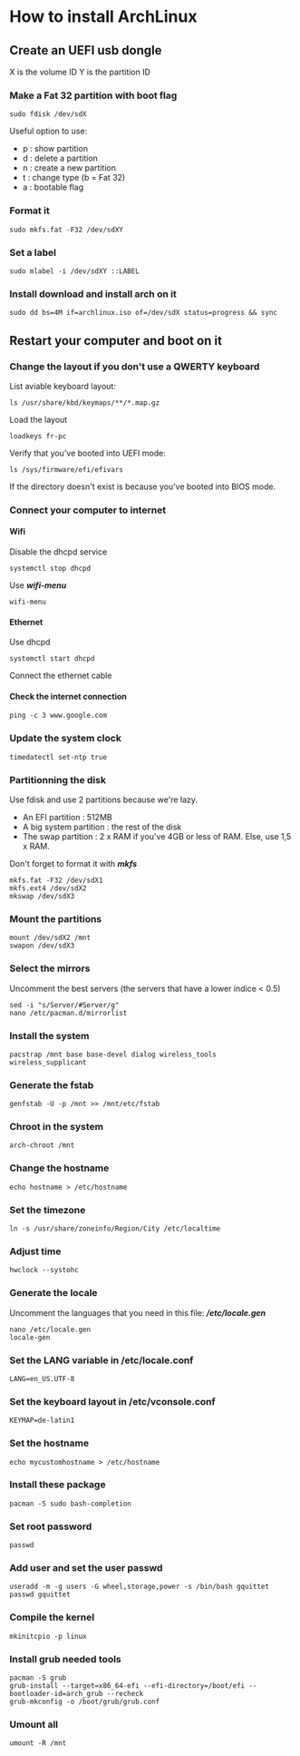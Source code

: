 # How to install ArchLinux

## Create an UEFI usb dongle

X is the volume ID
Y is the partition ID

### Make a Fat 32 partition with boot flag

    sudo fdisk /dev/sdX

Useful option to use:
- p : show partition
- d : delete a partition
- n : create a new partition
- t : change type (b = Fat 32)
- a : bootable flag

### Format it

    sudo mkfs.fat -F32 /dev/sdXY

### Set a label

    sudo mlabel -i /dev/sdXY ::LABEL

### Install download and install arch on it

    sudo dd bs=4M if=archlinux.iso of=/dev/sdX status=progress && sync

## Restart your computer and boot on it

### Change the layout if you don't use a QWERTY keyboard

List aviable keyboard layout:

    ls /usr/share/kbd/keymaps/**/*.map.gz

Load the layout

    loadkeys fr-pc

Verify that you've booted into UEFI mode:

    ls /sys/firmware/efi/efivars

If the directory doesn't exist is because you've booted into BIOS mode.

### Connect your computer to internet

#### Wifi

Disable the dhcpd service

    systemctl stop dhcpd

Use ***wifi-menu***

    wifi-menu

#### Ethernet

Use dhcpd

    systemctl start dhcpd

Connect the ethernet cable

#### Check the internet connection

    ping -c 3 www.google.com

### Update the system clock

    timedatectl set-ntp true

### Partitionning the disk

Use fdisk and use 2 partitions because we're lazy.

- An EFI partition : 512MB
- A big system partition : the rest of the disk
- The swap partition : 2 x RAM if you've 4GB or less of RAM. Else, use 1,5 x RAM.

Don't forget to format it with ***mkfs***

    mkfs.fat -F32 /dev/sdX1
    mkfs.ext4 /dev/sdX2
    mkswap /dev/sdX3

### Mount the partitions

    mount /dev/sdX2 /mnt
    swapon /dev/sdX3

### Select the mirrors

Uncomment the best servers (the servers that have a lower indice < 0.5)

    sed -i "s/Server/#Server/g"
    nano /etc/pacman.d/mirrorlist

### Install the system

    pacstrap /mnt base base-devel dialog wireless_tools wireless_supplicant

### Generate the fstab

    genfstab -U -p /mnt >> /mnt/etc/fstab

### Chroot in the system

    arch-chroot /mnt

### Change the hostname

    echo hostname > /etc/hostname

### Set the timezone

    ln -s /usr/share/zoneinfo/Region/City /etc/localtime

### Adjust time

    hwclock --systohc

### Generate the locale

Uncomment the languages that you need in this file: ***/etc/locale.gen***

    nano /etc/locale.gen
    locale-gen

### Set the LANG variable in /etc/locale.conf

    LANG=en_US.UTF-8

### Set the keyboard layout in /etc/vconsole.conf

    KEYMAP=de-latin1

### Set the hostname

    echo mycustomhostname > /etc/hostname


### Install these package

    pacman -S sudo bash-completion

### Set root password

    passwd

### Add user and set the user passwd

    useradd -m -g users -G wheel,storage,power -s /bin/bash gquittet
    passwd gquittet

### Compile the kernel

    mkinitcpio -p linux

### Install grub needed tools

    pacman -S grub
    grub-install --target=x86_64-efi --efi-directory=/boot/efi --bootloader-id=arch_grub --recheck
    grub-mkconfig -o /boot/grub/grub.conf

### Umount all

    umount -R /mnt

